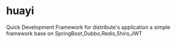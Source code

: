 # huayi
Quick Development Framework for distribute's application
a simple framework base on SpringBoot,Dubbo,Redis,Shiro,JWT
